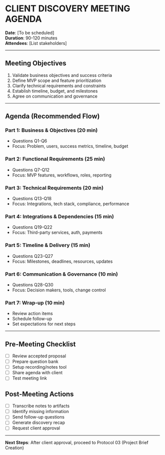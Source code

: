 # CLIENT DISCOVERY MEETING AGENDA
**Date**: [To be scheduled]  
**Duration**: 90-120 minutes  
**Attendees**: [List stakeholders]

---

## Meeting Objectives
1. Validate business objectives and success criteria
2. Define MVP scope and feature prioritization
3. Clarify technical requirements and constraints
4. Establish timeline, budget, and milestones
5. Agree on communication and governance

---

## Agenda (Recommended Flow)

### Part 1: Business & Objectives (20 min)
- Questions Q1-Q6
- Focus: Problem, users, success metrics, timeline, budget

### Part 2: Functional Requirements (25 min)
- Questions Q7-Q12
- Focus: MVP features, workflows, roles, reporting

### Part 3: Technical Requirements (20 min)
- Questions Q13-Q18
- Focus: Integrations, tech stack, compliance, performance

### Part 4: Integrations & Dependencies (15 min)
- Questions Q19-Q22
- Focus: Third-party services, auth, payments

### Part 5: Timeline & Delivery (15 min)
- Questions Q23-Q27
- Focus: Milestones, deadlines, resources, updates

### Part 6: Communication & Governance (10 min)
- Questions Q28-Q30
- Focus: Decision makers, tools, change control

### Part 7: Wrap-up (10 min)
- Review action items
- Schedule follow-up
- Set expectations for next steps

---

## Pre-Meeting Checklist
- [ ] Review accepted proposal
- [ ] Prepare question bank
- [ ] Setup recording/notes tool
- [ ] Share agenda with client
- [ ] Test meeting link

## Post-Meeting Actions
- [ ] Transcribe notes to artifacts
- [ ] Identify missing information
- [ ] Send follow-up questions
- [ ] Generate discovery recap
- [ ] Request client approval

---

**Next Steps**: After client approval, proceed to Protocol 03 (Project Brief Creation)
